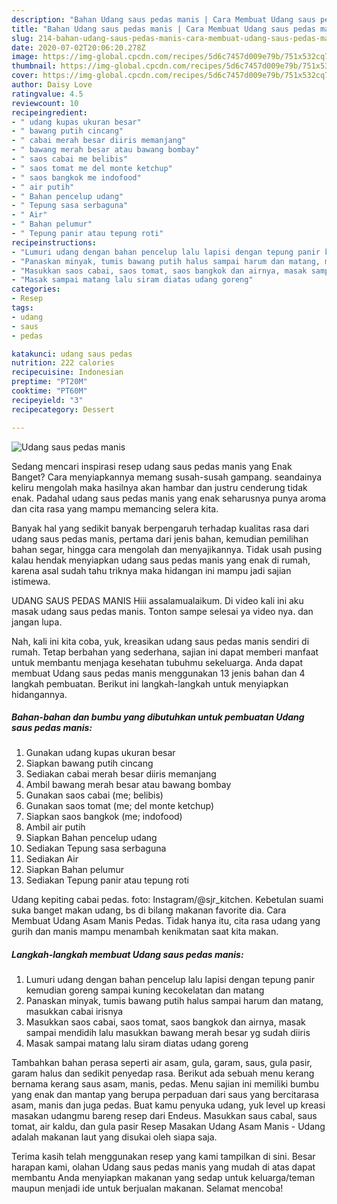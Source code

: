```yaml
---
description: "Bahan Udang saus pedas manis | Cara Membuat Udang saus pedas manis Yang Lezat"
title: "Bahan Udang saus pedas manis | Cara Membuat Udang saus pedas manis Yang Lezat"
slug: 214-bahan-udang-saus-pedas-manis-cara-membuat-udang-saus-pedas-manis-yang-lezat
date: 2020-07-02T20:06:20.278Z
image: https://img-global.cpcdn.com/recipes/5d6c7457d009e79b/751x532cq70/udang-saus-pedas-manis-foto-resep-utama.jpg
thumbnail: https://img-global.cpcdn.com/recipes/5d6c7457d009e79b/751x532cq70/udang-saus-pedas-manis-foto-resep-utama.jpg
cover: https://img-global.cpcdn.com/recipes/5d6c7457d009e79b/751x532cq70/udang-saus-pedas-manis-foto-resep-utama.jpg
author: Daisy Love
ratingvalue: 4.5
reviewcount: 10
recipeingredient:
- " udang kupas ukuran besar"
- " bawang putih cincang"
- " cabai merah besar diiris memanjang"
- " bawang merah besar atau bawang bombay"
- " saos cabai me belibis"
- " saos tomat me del monte ketchup"
- " saos bangkok me indofood"
- " air putih"
- " Bahan pencelup udang"
- " Tepung sasa serbaguna"
- " Air"
- " Bahan pelumur"
- " Tepung panir atau tepung roti"
recipeinstructions:
- "Lumuri udang dengan bahan pencelup lalu lapisi dengan tepung panir kemudian goreng sampai kuning kecokelatan dan matang"
- "Panaskan minyak, tumis bawang putih halus sampai harum dan matang, masukkan cabai irisnya"
- "Masukkan saos cabai, saos tomat, saos bangkok dan airnya, masak sampai mendidih lalu masukkan bawang merah besar yg sudah diiris"
- "Masak sampai matang lalu siram diatas udang goreng"
categories:
- Resep
tags:
- udang
- saus
- pedas

katakunci: udang saus pedas 
nutrition: 222 calories
recipecuisine: Indonesian
preptime: "PT20M"
cooktime: "PT60M"
recipeyield: "3"
recipecategory: Dessert

---
```



![Udang saus pedas manis](https://img-global.cpcdn.com/recipes/5d6c7457d009e79b/751x532cq70/udang-saus-pedas-manis-foto-resep-utama.jpg)

Sedang mencari inspirasi resep udang saus pedas manis yang Enak Banget? Cara menyiapkannya memang susah-susah gampang. seandainya keliru mengolah maka hasilnya akan hambar dan justru cenderung tidak enak. Padahal udang saus pedas manis yang enak seharusnya punya aroma dan cita rasa yang mampu memancing selera kita.

Banyak hal yang sedikit banyak berpengaruh terhadap kualitas rasa dari udang saus pedas manis, pertama dari jenis bahan, kemudian pemilihan bahan segar, hingga cara mengolah dan menyajikannya. Tidak usah pusing kalau hendak menyiapkan udang saus pedas manis yang enak di rumah, karena asal sudah tahu triknya maka hidangan ini mampu jadi sajian istimewa.

UDANG SAUS PEDAS MANIS Hiii assalamualaikum. Di video kali ini aku masak udang saus pedas manis. Tonton sampe selesai ya video nya. dan jangan lupa.


Nah, kali ini kita coba, yuk, kreasikan udang saus pedas manis sendiri di rumah. Tetap berbahan yang sederhana, sajian ini dapat memberi manfaat untuk membantu menjaga kesehatan tubuhmu sekeluarga. Anda dapat membuat Udang saus pedas manis menggunakan 13 jenis bahan dan 4 langkah pembuatan. Berikut ini langkah-langkah untuk menyiapkan hidangannya.

<!--inarticleads1-->

##### Bahan-bahan dan bumbu yang dibutuhkan untuk pembuatan Udang saus pedas manis:

1. Gunakan  udang kupas ukuran besar
1. Siapkan  bawang putih cincang
1. Sediakan  cabai merah besar diiris memanjang
1. Ambil  bawang merah besar atau bawang bombay
1. Gunakan  saos cabai (me; belibis)
1. Gunakan  saos tomat (me; del monte ketchup)
1. Siapkan  saos bangkok (me; indofood)
1. Ambil  air putih
1. Siapkan  Bahan pencelup udang
1. Sediakan  Tepung sasa serbaguna
1. Sediakan  Air
1. Siapkan  Bahan pelumur
1. Sediakan  Tepung panir atau tepung roti


Udang kepiting cabai pedas. foto: Instagram/@sjr_kitchen. Kebetulan suami suka banget makan udang, bs di bilang makanan favorite dia. Cara Membuat Udang Asam Manis Pedas. Tidak hanya itu, cita rasa udang yang gurih dan manis mampu menambah kenikmatan saat kita makan. 

<!--inarticleads2-->

##### Langkah-langkah membuat Udang saus pedas manis:

1. Lumuri udang dengan bahan pencelup lalu lapisi dengan tepung panir kemudian goreng sampai kuning kecokelatan dan matang
1. Panaskan minyak, tumis bawang putih halus sampai harum dan matang, masukkan cabai irisnya
1. Masukkan saos cabai, saos tomat, saos bangkok dan airnya, masak sampai mendidih lalu masukkan bawang merah besar yg sudah diiris
1. Masak sampai matang lalu siram diatas udang goreng


Tambahkan bahan perasa seperti air asam, gula, garam, saus, gula pasir, garam halus dan sedikit penyedap rasa. Berikut ada sebuah menu kerang bernama kerang saus asam, manis, pedas. Menu sajian ini memiliki bumbu yang enak dan mantap yang berupa perpaduan dari saus yang bercitarasa asam, manis dan juga pedas. Buat kamu penyuka udang, yuk level up kreasi masakan udangmu bareng resep dari Endeus. Masukkan saus cabal, saus tomat, air kaldu, dan gula pasir Resep Masakan Udang Asam Manis - Udang adalah makanan laut yang disukai oleh siapa saja. 

Terima kasih telah menggunakan resep yang kami tampilkan di sini. Besar harapan kami, olahan Udang saus pedas manis yang mudah di atas dapat membantu Anda menyiapkan makanan yang sedap untuk keluarga/teman maupun menjadi ide untuk berjualan makanan. Selamat mencoba!
